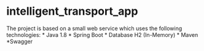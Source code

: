 # intelligent_transport_app
 The project is based on a small web service which uses the following technologies:  * Java 1.8 * Spring Boot * Database H2 (In-Memory) * Maven *Swagger
